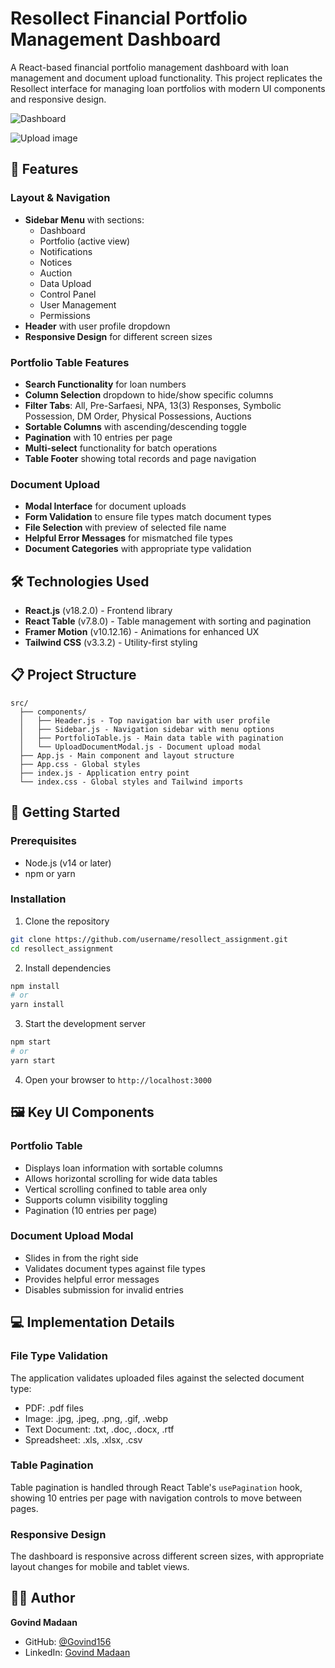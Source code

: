 # Resollect Financial Portfolio Management Dashboard

A React-based financial portfolio management dashboard with loan management and document upload functionality. This project replicates the Resollect interface for managing loan portfolios with modern UI components and responsive design.


![Dashboard](https://github.com/user-attachments/assets/b5bfde9c-e83c-4e71-a39a-c472096135aa)

![Upload image](https://github.com/user-attachments/assets/0acf6027-9f53-49c2-865c-06763a115b22)


## 📌 Features

### Layout & Navigation
- **Sidebar Menu** with sections:
  - Dashboard
  - Portfolio (active view)
  - Notifications
  - Notices
  - Auction
  - Data Upload
  - Control Panel
  - User Management
  - Permissions
- **Header** with user profile dropdown
- **Responsive Design** for different screen sizes

### Portfolio Table Features
- **Search Functionality** for loan numbers
- **Column Selection** dropdown to hide/show specific columns
- **Filter Tabs**: All, Pre-Sarfaesi, NPA, 13(3) Responses, Symbolic Possession, DM Order, Physical Possessions, Auctions
- **Sortable Columns** with ascending/descending toggle
- **Pagination** with 10 entries per page
- **Multi-select** functionality for batch operations
- **Table Footer** showing total records and page navigation

### Document Upload
- **Modal Interface** for document uploads
- **Form Validation** to ensure file types match document types
- **File Selection** with preview of selected file name
- **Helpful Error Messages** for mismatched file types
- **Document Categories** with appropriate type validation

## 🛠️ Technologies Used

- **React.js** (v18.2.0) - Frontend library
- **React Table** (v7.8.0) - Table management with sorting and pagination
- **Framer Motion** (v10.12.16) - Animations for enhanced UX
- **Tailwind CSS** (v3.3.2) - Utility-first styling

## 📋 Project Structure

```
src/
  ├── components/
  │   ├── Header.js - Top navigation bar with user profile
  │   ├── Sidebar.js - Navigation sidebar with menu options
  │   ├── PortfolioTable.js - Main data table with pagination
  │   └── UploadDocumentModal.js - Document upload modal
  ├── App.js - Main component and layout structure
  ├── App.css - Global styles
  ├── index.js - Application entry point
  └── index.css - Global styles and Tailwind imports
```

## 🚀 Getting Started

### Prerequisites
- Node.js (v14 or later)
- npm or yarn

### Installation

1. Clone the repository
```bash
git clone https://github.com/username/resollect_assignment.git
cd resollect_assignment
```

2. Install dependencies
```bash
npm install
# or
yarn install
```

3. Start the development server
```bash
npm start
# or
yarn start
```

4. Open your browser to `http://localhost:3000`

## 🖼️ Key UI Components

### Portfolio Table
- Displays loan information with sortable columns
- Allows horizontal scrolling for wide data tables
- Vertical scrolling confined to table area only
- Supports column visibility toggling
- Pagination (10 entries per page)

### Document Upload Modal
- Slides in from the right side
- Validates document types against file types
- Provides helpful error messages
- Disables submission for invalid entries

## 💻 Implementation Details

### File Type Validation
The application validates uploaded files against the selected document type:
- PDF: .pdf files
- Image: .jpg, .jpeg, .png, .gif, .webp
- Text Document: .txt, .doc, .docx, .rtf
- Spreadsheet: .xls, .xlsx, .csv

### Table Pagination
Table pagination is handled through React Table's `usePagination` hook, showing 10 entries per page with navigation controls to move between pages.

### Responsive Design
The dashboard is responsive across different screen sizes, with appropriate layout changes for mobile and tablet views.


## 👨‍💻 Author

**Govind Madaan**

- GitHub: [@Govind156](https://github.com/Govind156)
- LinkedIn: [Govind Madaan](https://www.linkedin.com/in/govindmadaan/) 
